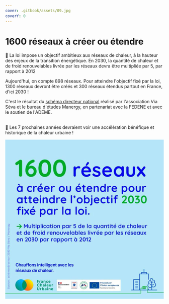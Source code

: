 ```yaml
---
cover: .gitbook/assets/09.jpg
coverY: 0
---
```


# 1600 réseaux à créer ou étendre

🏁 La loi impose un objectif ambitieux aux réseaux de chaleur, à la hauteur des enjeux de la  transition énergétique. En 2030, la quantité de chaleur et de froid renouvelables livrée par les réseaux devra être multipliée par 5, par rapport à 2012

Aujourd'hui, on compte 898 réseaux. Pour atteindre l'objectif fixé par la loi, 1300 réseaux devront être créés et 300 réseaux étendus partout en France, d'ici 2030 !

C'est le résultat du [schéma directeur national](https://www.reseauxdechaleur2030.fr/) réalisé par l'association Via Sèva et le bureau d'études Manergy, en partenariat avec la FEDENE et avec le soutien de l'ADEME.

\
🚀 Les 7 prochaines années devraient voir une accélération bénéfique et historique de la chaleur urbaine !



![](.gitbook/assets/1600.jpg)
